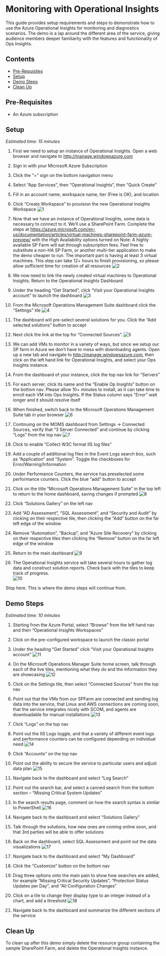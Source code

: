 # Monitoring with Operational Insights

This guide provides setup requirements and steps to demonstrate how to use the Azure Operational Insights for monitoring and diagnostics scenarios.  The demo is a lap around the different area of the service, giving audience members deeper familiarity with the features and functionality of Ops Insights.

## Contents
* [Pre-Requisites](#pre)	
* [Setup](#setup)	
* [Demo Steps](#demosteps)	
* [Clean Up](#cleanup)	

## <a name="pre"></a> Pre-Requisites
* An Azure subscription

## <a name="setup"></a> Setup 
*Estimated time: 15 minutes*

1.	First we need to setup an instance of Operational Insights. Open a web browser and navigate to http://manage.windowsazure.com
2.	Sign in with your Microsoft Azure Subscription
3.	Click the “+” sign on the bottom navigation menu 
4.	Select “App Services”, then “Operational Insights”, then “Quick Create”
5.	Fill in an account name, workspace name, tier (Free is OK), and location
6.	Click “Create Workspace” to provision the new Operational Insights Workspace
![1](media/1.png)

7.	Now that we have an instance of Operational Insights, some data is necessary to connect to it.  We’ll use a SharePoint Farm. Complete the steps at https://azure.microsoft.com/en-us/documentation/articles/virtual-machines-sharepoint-farm-azure-preview/ with the High Availability options turned on
Note: A highly available SP Farm will eat through subscription fees. Feel free to substitute a non-HA SP Farm, or another multi-tier application to make the demo cheaper to run.  The important part is having at least 3 virtual machines. This step can take 12+ hours to finish provisioning, so please allow sufficient time for creation of all resources
![2](media/2.png)

8.	We now need to link the newly created virtual machines to Operational Insights.  Return to the Operational Insights Dashboard
9.	Under the heading “Get Started”, click “Visit your Operational Insights account” to launch the dashboard
![3](media/3.png)

10.	From the Microsoft Operations Management Suite dashboard click the “Settings” tile
![4](media/4.png)

11.	The dashboard will pre-select several solutions for you. Click the “Add selected solutions” button to accept
12.	Next click the link at the top for “Connected Sources”. 
![5](media/5.png)

13.	We can add VMs to monitor in a variety of ways, but since we setup our SP farm in Azure we don’t have to mess with downloading agents.  Open up a new tab and navigate to http://manage.windowsazure.com, then click on the left hand link for Operational Insights, and select your Ops Insights instance.  
14.	From the dashboard of your instance, click the top nav link for “Servers”
15.	For each server, click its name and the “Enable Op Insights” button on the bottom nav. Please allow 10+ minutes to install, as it can take time to enroll each VM into Ops Insights.  If the Status column says “Error” wait longer and it should resolve itself
16.	When finished, switch back to the Microsoft Operations Management Suite tab in your browser
![6](media/6.png)

17.	Continuing on the MOMS dashboard from Settings -> Connected Sources, verify that “3 Server Connected” and continue by clicking “Logs” from the top nav
![7](media/7.png)

18.	Click to enable “Collect W3C format IIS log files”
19.	Add a couple of additional log files in the Event Logs search box, such as “Application” and “System”.  Toggle the checkboxes for Error/Warning/Information
20.	Under Performance Counters, the service has preselected some performance counters. Click the blue “add” button to accept
21.	Click on the title “Microsoft Operations Management Suite” in the top left to return to the home dashboard, saving changes if prompted
![8](media/8.png)

22.	Click “Solutions Gallery” on the left nav 
23.	Add “AD Assessment”, “SQL Assessment”, and “Security and Audit” by clicking on their respective tile, then clicking the “Add” button on the far left edge of the window
24.	Remove “Automation”, “Backup”, and “Azure Site Recovery” by clicking on their respective tiles then clicking the “Remove” button on the far left edge of the window
25.	Return to the main dashboard
![9](media/9.png)

26.	The Operational Insights service will take several hours to gather log data and construct solution reports.  Check back with the tiles to keep track of progress.  
![10](media/10.png)

Stop here.  This is where the demo steps will continue from.

## <a name="demosteps"></a> Demo Steps
*Estimated time: 10 minutes*

1.	Starting from the Azure Portal, select “Browse” from the left hand nav and then “Operational Insights Workspaces”
2.	Click on the pre-configured workspace to launch the classic portal
3.	Under the heading “Get Started” click “Visit your Operational Insights account”
![11](media/11.png)

4.	On the Microsoft Operations Manager Suite home screen, talk through each of the live tiles, mentioning what they do and the information they are showcasing
![12](media/12.png)

5.	Click on the Settings tile, then select “Connected Sources” from the top nav
6.	Point out that the VMs from our SPFarm are connected and sending log data into the service, that Linux and AWS connections are coming soon, that the service integrates nicely with SCOM, and agents are downloadable for manual installations 
![13](media/13.png)

7.	Click “Logs” on the top nav 
8.	Point out the IIS Logs toggle, and that a variety of different event logs and performance counters can be configured depending on individual need
![14](media/14.png)

9.	Click “Accounts” on the top nav
10.	Point out the ability to secure the service to particular users and adjust data plan 
![15](media/15.png)

11.	Navigate back to the dashboard and select “Log Search”
12.	Point out the search bar, and select a canned search from the bottom section – “Missing Critical System Updates”
13.	In the search results page, comment on how the search syntax is similar to PowerShell
![16](media/16.png)

14.	Navigate back to the dashboard and select “Solutions Gallery”
15.	Talk through the solutions, how new ones are coming online soon, and that 3rd parties will be able to offer solutions 
16.	Back on the dashboard, select SQL Assessment and point out the data visualizations
![17](media/17.png)

17.	Navigate back to the dashboard and select “My Dashboard”
18.	Click the “Customize” button on the bottom nav
19.	Drag three options onto the main pain to show how searches are added, for example “Missing Critical Security Updates”, “Protection Status Updates per Day”, and “All Configuration Changes” 
20.	Click on a tile to change their display type to an integer instead of a chart, and add a threshold
![18](media/18.png)

21.	Navigate back to the dashboard and summarize the different sections of the service

## <a name="cleanup"></a> Clean Up
To clean up after this demo simply delete the resource group containing the sample SharePoint Farm, and delete the Operational Insights instance.